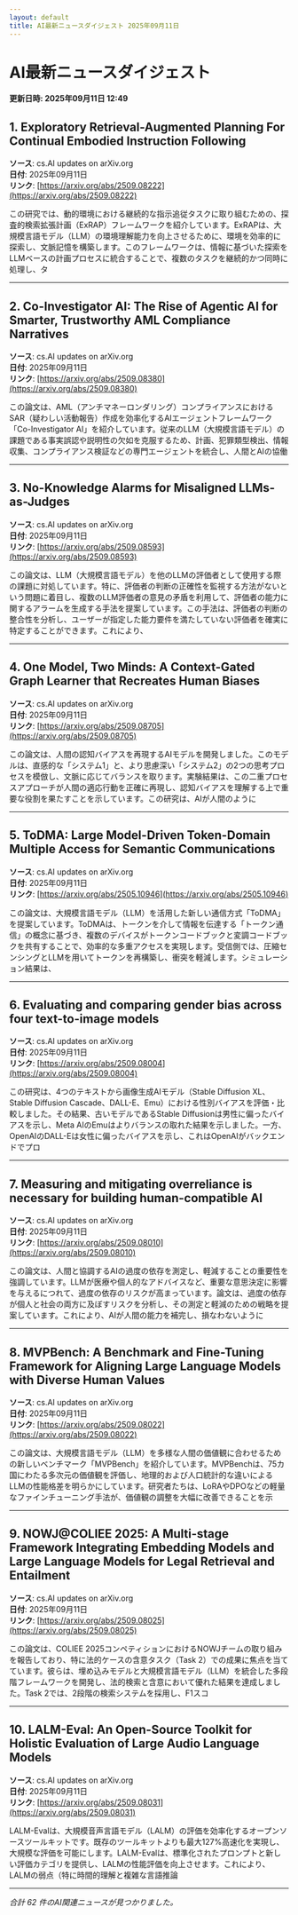 ```yaml
---
layout: default
title: AI最新ニュースダイジェスト 2025年09月11日
---
```


# AI最新ニュースダイジェスト
**更新日時: 2025年09月11日 12:49**

## 1. Exploratory Retrieval-Augmented Planning For Continual Embodied Instruction Following

**ソース**: cs.AI updates on arXiv.org  
**日付**: 2025年09月11日  
**リンク**: [https://arxiv.org/abs/2509.08222](https://arxiv.org/abs/2509.08222)  

この研究では、動的環境における継続的な指示追従タスクに取り組むための、探査的検索拡張計画（ExRAP）フレームワークを紹介しています。ExRAPは、大規模言語モデル（LLM）の環境理解能力を向上させるために、環境を効率的に探索し、文脈記憶を構築します。このフレームワークは、情報に基づいた探索をLLMベースの計画プロセスに統合することで、複数のタスクを継続的かつ同時に処理し、タ  

---

## 2. Co-Investigator AI: The Rise of Agentic AI for Smarter, Trustworthy AML Compliance Narratives

**ソース**: cs.AI updates on arXiv.org  
**日付**: 2025年09月11日  
**リンク**: [https://arxiv.org/abs/2509.08380](https://arxiv.org/abs/2509.08380)  

この論文は、AML（アンチマネーロンダリング）コンプライアンスにおけるSAR（疑わしい活動報告）作成を効率化するAIエージェントフレームワーク「Co-Investigator AI」を紹介しています。従来のLLM（大規模言語モデル）の課題である事実誤認や説明性の欠如を克服するため、計画、犯罪類型検出、情報収集、コンプライアンス検証などの専門エージェントを統合し、人間とAIの協働  

---

## 3. No-Knowledge Alarms for Misaligned LLMs-as-Judges

**ソース**: cs.AI updates on arXiv.org  
**日付**: 2025年09月11日  
**リンク**: [https://arxiv.org/abs/2509.08593](https://arxiv.org/abs/2509.08593)  

この論文は、LLM（大規模言語モデル）を他のLLMの評価者として使用する際の課題に対処しています。特に、評価者の判断の正確性を監視する方法がないという問題に着目し、複数のLLM評価者の意見の矛盾を利用して、評価者の能力に関するアラームを生成する手法を提案しています。この手法は、評価者の判断の整合性を分析し、ユーザーが指定した能力要件を満たしていない評価者を確実に特定することができます。これにより、  

---

## 4. One Model, Two Minds: A Context-Gated Graph Learner that Recreates Human Biases

**ソース**: cs.AI updates on arXiv.org  
**日付**: 2025年09月11日  
**リンク**: [https://arxiv.org/abs/2509.08705](https://arxiv.org/abs/2509.08705)  

この論文は、人間の認知バイアスを再現するAIモデルを開発しました。このモデルは、直感的な「システム1」と、より思慮深い「システム2」の2つの思考プロセスを模倣し、文脈に応じてバランスを取ります。実験結果は、この二重プロセスアプローチが人間の適応行動を正確に再現し、認知バイアスを理解する上で重要な役割を果たすことを示しています。この研究は、AIが人間のように  

---

## 5. ToDMA: Large Model-Driven Token-Domain Multiple Access for Semantic Communications

**ソース**: cs.AI updates on arXiv.org  
**日付**: 2025年09月11日  
**リンク**: [https://arxiv.org/abs/2505.10946](https://arxiv.org/abs/2505.10946)  

この論文は、大規模言語モデル（LLM）を活用した新しい通信方式「ToDMA」を提案しています。ToDMAは、トークンを介して情報を伝達する「トークン通信」の概念に基づき、複数のデバイスがトークンコードブックと変調コードブックを共有することで、効率的な多重アクセスを実現します。受信側では、圧縮センシングとLLMを用いてトークンを再構築し、衝突を軽減します。シミュレーション結果は、  

---

## 6. Evaluating and comparing gender bias across four text-to-image models

**ソース**: cs.AI updates on arXiv.org  
**日付**: 2025年09月11日  
**リンク**: [https://arxiv.org/abs/2509.08004](https://arxiv.org/abs/2509.08004)  

この研究は、4つのテキストから画像生成AIモデル（Stable Diffusion XL、Stable Diffusion Cascade、DALL-E、Emu）における性別バイアスを評価・比較しました。その結果、古いモデルであるStable Diffusionは男性に偏ったバイアスを示し、Meta AIのEmuはよりバランスの取れた結果を示しました。一方、OpenAIのDALL-Eは女性に偏ったバイアスを示し、これはOpenAIがバックエンドでプロ  

---

## 7. Measuring and mitigating overreliance is necessary for building human-compatible AI

**ソース**: cs.AI updates on arXiv.org  
**日付**: 2025年09月11日  
**リンク**: [https://arxiv.org/abs/2509.08010](https://arxiv.org/abs/2509.08010)  

この論文は、人間と協調するAIの過度の依存を測定し、軽減することの重要性を強調しています。LLMが医療や個人的なアドバイスなど、重要な意思決定に影響を与えるにつれて、過度の依存のリスクが高まっています。論文は、過度の依存が個人と社会の両方に及ぼすリスクを分析し、その測定と軽減のための戦略を提案しています。これにより、AIが人間の能力を補完し、損なわないように  

---

## 8. MVPBench: A Benchmark and Fine-Tuning Framework for Aligning Large Language Models with Diverse Human Values

**ソース**: cs.AI updates on arXiv.org  
**日付**: 2025年09月11日  
**リンク**: [https://arxiv.org/abs/2509.08022](https://arxiv.org/abs/2509.08022)  

この論文は、大規模言語モデル（LLM）を多様な人間の価値観に合わせるための新しいベンチマーク「MVPBench」を紹介しています。MVPBenchは、75カ国にわたる多次元の価値観を評価し、地理的および人口統計的な違いによるLLMの性能格差を明らかにしています。研究者たちは、LoRAやDPOなどの軽量なファインチューニング手法が、価値観の調整を大幅に改善できることを示  

---

## 9. NOWJ@COLIEE 2025: A Multi-stage Framework Integrating Embedding Models and Large Language Models for Legal Retrieval and Entailment

**ソース**: cs.AI updates on arXiv.org  
**日付**: 2025年09月11日  
**リンク**: [https://arxiv.org/abs/2509.08025](https://arxiv.org/abs/2509.08025)  

この論文は、COLIEE 2025コンペティションにおけるNOWJチームの取り組みを報告しており、特に法的ケースの含意タスク（Task 2）での成果に焦点を当てています。彼らは、埋め込みモデルと大規模言語モデル（LLM）を統合した多段階フレームワークを開発し、法的検索と含意において優れた結果を達成しました。Task 2では、2段階の検索システムを採用し、F1スコ  

---

## 10. LALM-Eval: An Open-Source Toolkit for Holistic Evaluation of Large Audio Language Models

**ソース**: cs.AI updates on arXiv.org  
**日付**: 2025年09月11日  
**リンク**: [https://arxiv.org/abs/2509.08031](https://arxiv.org/abs/2509.08031)  

LALM-Evalは、大規模音声言語モデル（LALM）の評価を効率化するオープンソースツールキットです。既存のツールキットよりも最大127%高速化を実現し、大規模な評価を可能にします。LALM-Evalは、標準化されたプロンプトと新しい評価カテゴリを提供し、LALMの性能評価を向上させます。これにより、LALMの弱点（特に時間的理解と複雑な言語推論  

---

*合計 62 件のAI関連ニュースが見つかりました。*
